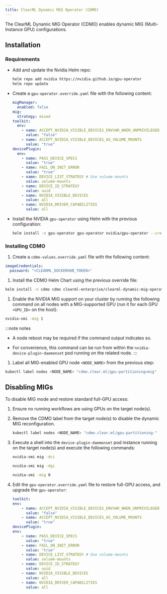 ```yaml
---
title: ClearML Dynamic MIG Operator (CDMO)
---
```


The  ClearML Dynamic MIG Operator (CDMO) enables dynamic MIG (Multi-Instance GPU) configurations.

## Installation

### Requirements

* Add and update the Nvidia Helm repo:

  ```bash
  helm repo add nvidia https://nvidia.github.io/gpu-operator
  helm repo update
  ```

* Create a `gpu-operator.override.yaml` file with the following content:

  ```yaml
  migManager:
    enabled: false
  mig:
    strategy: mixed
  toolkit:
    env:
      - name: ACCEPT_NVIDIA_VISIBLE_DEVICES_ENVVAR_WHEN_UNPRIVILEGED
        value: "false"
      - name: ACCEPT_NVIDIA_VISIBLE_DEVICES_AS_VOLUME_MOUNTS
        value: "true"
  devicePlugin:
    env:
      - name: PASS_DEVICE_SPECS
        value: "true"
      - name: FAIL_ON_INIT_ERROR
        value: "true"
      - name: DEVICE_LIST_STRATEGY # Use volume-mounts
        value: volume-mounts
      - name: DEVICE_ID_STRATEGY
        value: uuid
      - name: NVIDIA_VISIBLE_DEVICES
        value: all
      - name: NVIDIA_DRIVER_CAPABILITIES
        value: all
  ```

* Install the NVIDIA `gpu-operator` using Helm with the previous configuration:

  ```bash
  helm install -n gpu-operator gpu-operator nvidia/gpu-operator --create-namespace -f gpu-operator.override.yaml
  ```

### Installing CDMO 

1. Create a `cdmo-values.override.yaml` file with the following content:

  ```yaml
  imageCredentials:
    password: "<CLEARML_DOCKERHUB_TOKEN>"
  ```

1. Install the CDMO Helm Chart using the previous override file:

  ```bash
  helm install -n cdmo cdmo clearml-enterprise/clearml-dynamic-mig-operator --create-namespace -f cdmo-values.override.yaml
  ```

1. Enable the NVIDIA MIG support on your cluster by running the following command on all nodes with a MIG-supported GPU 
  (run it for each GPU `<GPU_ID>` on the host):

  ```bash
  nvidia-smi -mig 1
  ```

  :::note notes
  * A node reboot may be required if the command output indicates so.
  
  * For convenience, this command can be run from within the `nvidia-device-plugin-daemonset` pod running on the related node.
  :::

1. Label all MIG-enabled GPU node `<NODE_NAME>` from the previous step:

  ```bash
  kubectl label nodes <NODE_NAME> "cdmo.clear.ml/gpu-partitioning=mig"
  ```

## Disabling MIGs

To disable MIG mode and restore standard full-GPU access:

1. Ensure no running workflows are using GPUs on the target node(s).

2. Remove the CDMO label from the target node(s) to disable the dynamic MIG reconfiguration.

    ```bash
    kubectl label nodes <NODE_NAME> "cdmo.clear.ml/gpu-partitioning-"
    ```

3. Execute a shell into the `device-plugin-daemonset` pod instance running on the target node(s) and execute the following commands:

    ```bash
    nvidia-smi mig -dci

    nvidia-smi mig -dgi

    nvidia-smi -mig 0
    ```

4. Edit the `gpu-operator.override.yaml` file to restore full-GPU access, and upgrade the `gpu-operator`:

    ```yaml
    toolkit:
    env:
        - name: ACCEPT_NVIDIA_VISIBLE_DEVICES_ENVVAR_WHEN_UNPRIVILEGED
          value: "false"
        - name: ACCEPT_NVIDIA_VISIBLE_DEVICES_AS_VOLUME_MOUNTS
          value: "true"
    devicePlugin:
    env:
        - name: PASS_DEVICE_SPECS
          value: "true"
        - name: FAIL_ON_INIT_ERROR
          value: "true"
        - name: DEVICE_LIST_STRATEGY # Use volume-mounts
          value: volume-mounts
        - name: DEVICE_ID_STRATEGY
          value: uuid
        - name: NVIDIA_VISIBLE_DEVICES
          value: all
        - name: NVIDIA_DRIVER_CAPABILITIES
          value: all
    ```